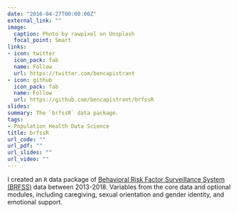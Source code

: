 ```yaml
---
date: "2016-04-27T00:00:00Z"
external_link: ""
image:
  caption: Photo by rawpixel on Unsplash
  focal_point: Smart
links:
- icon: twitter
  icon_pack: fab
  name: Follow
  url: https://twitter.com/bencapistrant
- icon: github
  icon_pack: fab
  name: Follow
  url: https://github.com/bencapistrant/brfssR
slides:
summary: The `brfssR` data package.
tags:
- Population Health Data Science
title: brfssR
url_code: ""
url_pdf: ""
url_slides: ""
url_video: ""
---
```


I created an `R` data package of [Behavioral Risk Factor Surveillance System (BRFSS)](https://www.cdc.gov/brfss/index.html) data between 2013-2018. Variables from the core data and optional modules, including caregiving, sexual orientation and gender identity, and emotional support.

